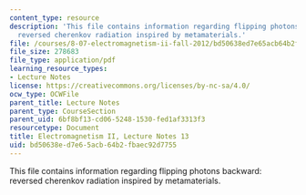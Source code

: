 ```yaml
---
content_type: resource
description: 'This file contains information regarding flipping photons backward:
  reversed cherenkov radiation inspired by metamaterials.'
file: /courses/8-07-electromagnetism-ii-fall-2012/bd50638ed7e65acb64b2fbaec92d7755_MIT8_07F12_ln13.pdf
file_size: 278683
file_type: application/pdf
learning_resource_types:
- Lecture Notes
license: https://creativecommons.org/licenses/by-nc-sa/4.0/
ocw_type: OCWFile
parent_title: Lecture Notes
parent_type: CourseSection
parent_uid: 6bf8bf13-cd06-5248-1530-fed1af3313f3
resourcetype: Document
title: Electromagnetism II, Lecture Notes 13
uid: bd50638e-d7e6-5acb-64b2-fbaec92d7755
---
```

This file contains information regarding flipping photons backward: reversed cherenkov radiation inspired by metamaterials.